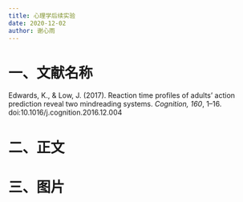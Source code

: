 ```yaml
---
title: 心理学后续实验
date: 2020-12-02
author: 谢心雨
---
```


# 一、文献名称

Edwards, K., & Low, J. (2017). Reaction time profiles of adults’ action prediction reveal two mindreading systems. *Cognition, 160*, 1–16. doi:10.1016/j.cognition.2016.12.004 

# 二、正文



# 三、图片

![]()

![]()

![]()

![]()

![]()

![]()

![]()